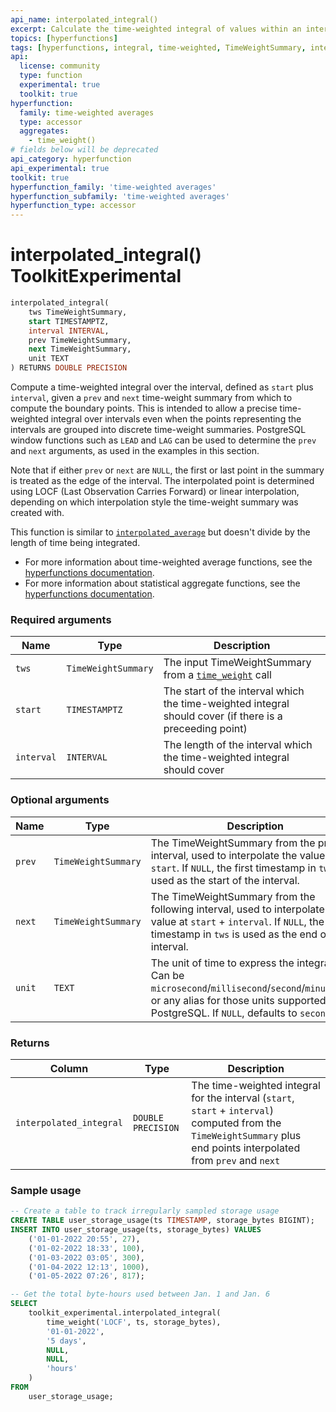 ```yaml
---
api_name: interpolated_integral()
excerpt: Calculate the time-weighted integral of values within an interval, interpolating the interval bounds
topics: [hyperfunctions]
tags: [hyperfunctions, integral, time-weighted, TimeWeightSummary, interpolated]
api:
  license: community
  type: function
  experimental: true
  toolkit: true
hyperfunction:
  family: time-weighted averages
  type: accessor
  aggregates:
    - time_weight()
# fields below will be deprecated
api_category: hyperfunction
api_experimental: true
toolkit: true
hyperfunction_family: 'time-weighted averages'
hyperfunction_subfamily: 'time-weighted averages'
hyperfunction_type: accessor
---
```


# interpolated_integral() <tag type="toolkit">Toolkit</tag><tag type="experimental-toolkit">Experimental</tag>

```SQL
interpolated_integral(
    tws TimeWeightSummary,
    start TIMESTAMPTZ,
    interval INTERVAL,
    prev TimeWeightSummary,
    next TimeWeightSummary,
    unit TEXT
) RETURNS DOUBLE PRECISION
```

Compute a time-weighted integral over the interval, defined as `start`
plus `interval`, given a `prev` and `next` time-weight summary from which to
compute the boundary points. This is intended to allow a precise time-weighted
integral over intervals even when the points representing the intervals are grouped
into discrete time-weight summaries. PostgreSQL window functions such as
`LEAD` and `LAG` can be used to determine the `prev` and `next` arguments,
as used in the examples in this section.

Note that if either `prev` or `next` are `NULL`, the first or last point in the
summary is treated as the edge of the interval. The interpolated point is
determined using LOCF (Last Observation Carries Forward) or linear
interpolation, depending on which interpolation style the time-weight summary
was created with.

This function is similar to [`interpolated_average`][hyperfunctions-interpolated-average] but doesn't divide by the length of time being integrated.

*   For more information about time-weighted average functions, see the
    [hyperfunctions documentation][hyperfunctions-time-weight-average].
*   For more information about statistical aggregate functions, see the
    [hyperfunctions documentation][hyperfunctions-stats-agg].

### Required arguments

|Name|Type|Description|
|-|-|-|
|`tws`|`TimeWeightSummary`|The input TimeWeightSummary from a [`time_weight`][hyperfunctions-time-weight] call|
|`start`|`TIMESTAMPTZ`|The start of the interval which the time-weighted integral should cover (if there is a preceeding point)|
|`interval`|`INTERVAL`|The length of the interval which the time-weighted integral should cover|

### Optional arguments

|Name|Type|Description|
|-|-|-|
|`prev`|`TimeWeightSummary`|The TimeWeightSummary from the prior interval, used to interpolate the value at `start`. If `NULL`, the first timestamp in `tws` is used as the start of the interval.|
|`next`|`TimeWeightSummary`|The TimeWeightSummary from the following interval, used to interpolate the value at `start` + `interval`. If `NULL`, the last timestamp in `tws` is used as the end of the interval.|
|`unit`|`TEXT`|The unit of time to express the integral in. Can be `microsecond`/`millisecond`/`second`/`minute`/`hour` or any alias for those units supported by PostgreSQL. If `NULL`, defaults to `second`.|

### Returns

|Column|Type|Description|
|-|-|-|
|`interpolated_integral`|`DOUBLE PRECISION`|The time-weighted integral for the interval (`start`, `start` + `interval`) computed from the `TimeWeightSummary` plus end points interpolated from `prev` and `next`|

### Sample usage
```SQL
-- Create a table to track irregularly sampled storage usage
CREATE TABLE user_storage_usage(ts TIMESTAMP, storage_bytes BIGINT);
INSERT INTO user_storage_usage(ts, storage_bytes) VALUES
    ('01-01-2022 20:55', 27),
    ('01-02-2022 18:33', 100),
    ('01-03-2022 03:05', 300),
    ('01-04-2022 12:13', 1000),
    ('01-05-2022 07:26', 817);

-- Get the total byte-hours used between Jan. 1 and Jan. 6
SELECT
    toolkit_experimental.interpolated_integral(
        time_weight('LOCF', ts, storage_bytes),
        '01-01-2022',
        '5 days',
        NULL,
        NULL,
        'hours'
    )
FROM
    user_storage_usage;
```

[hyperfunctions-time-weight-average]: /timescaledb/:currentVersion:/how-to-guides/hyperfunctions/time-weighted-averages/
[hyperfunctions-time-weight]: /api/:currentVersion:/hyperfunctions/time-weighted-averages/time_weight/
[hyperfunctions-interpolated-average]: /api/:currentVersion:/hyperfunctions/time-weighted-averages/interpolated_average/
[hyperfunctions-stats-agg]: /timescaledb/:currentVersion:/how-to-guides/hyperfunctions/stats-aggs/
